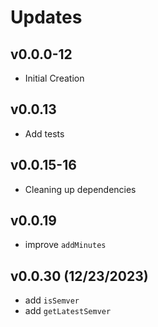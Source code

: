 # Updates  

## v0.0.0-12

* Initial Creation

## v0.0.13

* Add tests

## v0.0.15-16

* Cleaning up dependencies

## v0.0.19

* improve `addMinutes`  

## v0.0.30 (12/23/2023)

* add `isSemver`
* add `getLatestSemver`
